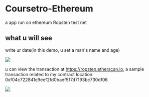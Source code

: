 # Coursetro-Ethereum
a app run on ethereum Ropsten test net

## what u will see 

write ur date(in this demo, u set a man's name and age)

![](https://ws1.sinaimg.cn/large/005JrW9Kgy1fx7zurbv11j31eo17sn1n.jpg)

u can view the transaction at https://ropsten.etherscan.io, a sample transaction related to my contract location: 0xf04c722841e9eef2fd0baef517d7193bc730df06

![](https://ws1.sinaimg.cn/large/005JrW9Kgy1fx7zvuc1nqj31iw0fs77u.jpg)
